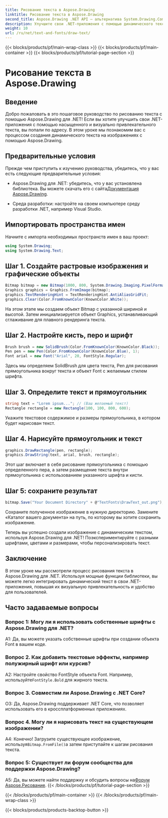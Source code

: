 ```yaml
---
title: Рисование текста в Aspose.Drawing
linktitle: Рисование текста в Aspose.Drawing
second_title: Aspose.Drawing .NET API — альтернатива System.Drawing.Common
description: Улучшите свои .NET-приложения с помощью динамического текста с помощью Aspose.Drawing для .NET. Следуйте нашему пошаговому руководству, чтобы рисовать текст, настраивать шрифты и создавать визуально привлекательные изображения.
weight: 10
url: /ru/net/text-and-fonts/draw-text/
---
```


{{< blocks/products/pf/main-wrap-class >}}
{{< blocks/products/pf/main-container >}}
{{< blocks/products/pf/tutorial-page-section >}}

# Рисование текста в Aspose.Drawing

## Введение

Добро пожаловать в это пошаговое руководство по рисованию текста с помощью Aspose.Drawing для .NET! Если вы хотите улучшить свои .NET-приложения с помощью насыщенного и визуально привлекательного текста, вы попали по адресу. В этом уроке мы познакомим вас с процессом создания динамического текста на изображениях с помощью Aspose.Drawing.

## Предварительные условия

Прежде чем приступить к изучению руководства, убедитесь, что у вас есть следующие предварительные условия:

-  Aspose.Drawing для .NET: убедитесь, что у вас установлена библиотека. Вы можете скачать его с сайта[Документация Aspose.Drawing](https://reference.aspose.com/drawing/net/).

- Среда разработки: настройте на своем компьютере среду разработки .NET, например Visual Studio.

## Импортировать пространства имен

Начните с импорта необходимых пространств имен в ваш проект:

```csharp
using System.Drawing;
using System.Drawing.Text;
```

## Шаг 1. Создайте растровые изображения и графические объекты

```csharp
Bitmap bitmap = new Bitmap(1000, 800, System.Drawing.Imaging.PixelFormat.Format32bppPArgb);
Graphics graphics = Graphics.FromImage(bitmap);
graphics.TextRenderingHint = TextRenderingHint.AntiAliasGridFit;
graphics.Clear(Color.FromKnownColor(KnownColor.White));
```

На этом этапе мы создаем объект Bitmap с указанной шириной и высотой. Затем инициализируется объект Graphics, устанавливающий сглаживание для плавного рендеринга текста.

## Шаг 2. Настройте кисть, перо и шрифт

```csharp
Brush brush = new SolidBrush(Color.FromKnownColor(KnownColor.Black));
Pen pen = new Pen(Color.FromKnownColor(KnownColor.Blue), 1);
Font arial = new Font("Arial", 20, FontStyle.Regular);
```

Здесь мы определяем SolidBrush для цвета текста, Pen для рисования прямоугольника вокруг текста и объект Font с желаемым стилем шрифта.

## Шаг 3. Определите текст и прямоугольник

```csharp
string text = "Lorem ipsum..."; // (Ваш желаемый текст)
Rectangle rectangle = new Rectangle(100, 100, 800, 600);
```

Укажите текстовое содержимое и размеры прямоугольника, в котором будет нарисован текст.

## Шаг 4. Нарисуйте прямоугольник и текст

```csharp
graphics.DrawRectangle(pen, rectangle);
graphics.DrawString(text, arial, brush, rectangle);
```

Этот шаг включает в себя рисование прямоугольника с помощью определенного пера, а затем размещение текста внутри прямоугольника с использованием указанного шрифта и кисти.

## Шаг 5: сохраните результат

```csharp
bitmap.Save("Your Document Directory" + @"TextFonts\DrawText_out.png");
```

Сохраните полученное изображение в нужную директорию. Замените «Каталог вашего документа» на путь, по которому вы хотите сохранить изображение.

Теперь вы успешно создали изображение с динамическим текстом, используя Aspose.Drawing для .NET! Поэкспериментируйте с разными шрифтами, цветами и размерами, чтобы персонализировать текст.

## Заключение

В этом уроке мы рассмотрели процесс рисования текста в Aspose.Drawing для .NET. Используя мощные функции библиотеки, вы можете легко интегрировать динамический текст в свои .NET-приложения, повышая их визуальную привлекательность и удобство для пользователей.

## Часто задаваемые вопросы

### Вопрос 1: Могу ли я использовать собственные шрифты с Aspose.Drawing для .NET?

A1: Да, вы можете указать собственные шрифты при создании объекта Font в вашем коде.

### Вопрос 2. Как добавить текстовые эффекты, например полужирный шрифт или курсив?

 A2: Настройте свойство FontStyle объекта Font. Например, используйте`FontStyle.Bold` для жирного текста.

### Вопрос 3. Совместим ли Aspose.Drawing с .NET Core?

О3: Да, Aspose.Drawing поддерживает .NET Core, что позволяет использовать его в кроссплатформенных приложениях.

### Вопрос 4. Могу ли я нарисовать текст на существующем изображении?

 А4: Конечно! Загрузите существующее изображение, используя`Bitmap.FromFile()`а затем приступайте к шагам рисования текста.

### Вопрос 5: Существует ли форум сообщества для поддержки Aspose.Drawing?

 A5: Да, вы можете найти поддержку и обсудить вопросы на[Форум Aspose.Рисование](https://forum.aspose.com/c/diagram/17).
{{< /blocks/products/pf/tutorial-page-section >}}

{{< /blocks/products/pf/main-container >}}
{{< /blocks/products/pf/main-wrap-class >}}

{{< blocks/products/products-backtop-button >}}
